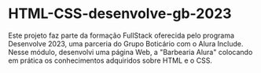 # HTML-CSS-desenvolve-gb-2023
Este projeto faz parte da formação FullStack oferecida pelo programa Desenvolve 2023, uma parceria do Grupo Boticário com o Alura Include.
Nesse módulo, desenvolvi uma página Web, a "Barbearia Alura" colocando em prática os conhecimentos adquiridos sobre HTML e o CSS.

